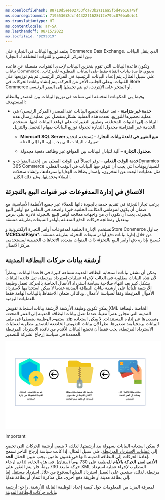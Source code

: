 ```yaml
---
ms.openlocfilehash: 88710d5eee02753fca73b2911aa5f5d49616a79f
ms.sourcegitcommit: 719553652dcf44322f1628d12e79bc870ba0ddd1
ms.translationtype: HT
ms.contentlocale: ar-SA
ms.lasthandoff: 08/15/2022
ms.locfileid: "9299319"
---
```

يعتمد توزيع البيانات في التجارة على Commerce Data Exchange، الذي ينقل البيانات بين المركز الرئيسي والقنوات المختلفة لـ التجارة. 

وتكون قاعدة البيانات التي تقوم بتخزين البيانات لإحدى القنوات، منفصلة عن قاعده بيانات Commerce. تحتوي قاعدة بيانات القناة فقط على البيانات المطلوبة للحركات. علي سبيل المثال، يتم إعداد البيانات الرئيسية في المركز الرئيسي ثم يتم توزيعها على القنوات، وعلى الجانب الآخر من الحركة، يتم إنشاء بيانات الحركات في Store Commerce أو المتجر على الإنترنت، ثم يتم تحميلها إلى المقر الرئيسي.

وفيما يلي المكونات المختلفة التي تساعد في توزيع البيانات بين المصدر والنظام المستهدف:

- **خدمة غير متزامنة** - تعد عملية تجميع البيانات عند المصدر (المركز الرئيسي) هي عملية تحضيرها للتوزيع. تحدث هذه العملية بشكل منفصل عن عملية إرسال هذه البيانات إلى القنوات المختلفة، وتطبيق التغييرات على قواعد البيانات لديها. تستخدم الخدمة غير المتزامنة مجدول التجارة لجدولة توزيع البيانات بمهام التحميل والتنزيل.
    - **Microsoft SQL Server تتبع التغيير في قاعدة بيانات التجارة** – يُستخدم لتحديد تغييرات البيانات التي يجب إرسالها إلى القناة.
    
    - **مجدول التجارة** – آلية لتبادل البيانات بين المواقع عبر وظائف دفعية مجدولة.

- **خدمة الوقت الفعلي** – توفر اتصالاً في الوقت الفعلي بين إحدى القنوات وDynamics 365 Commerce للسيناريوهات التي يجب أن تتوفر فيها البيانات في الوقت الفعلي، مثل عمليات البحث عن المخزون، وإصدار بطاقات الهدايا واستردادها، وإنشاء سجلات العملاء وتحديثها، وغير ذلك الكثير. 

## <a name="consistency-in-payments-management-across-retail-channels"></a>الاتساق في إدارة المدفوعات عبر قنوات البيع بالتجزئة

يرغب تجار التجزئة في تقديم خدمة بالجودة ذاتها للعملاء عبر جميع الأنظمة الأساسية، مع ضمان أن يكون لموظفي المكاتب الخلفية خبرة واضحة في التعامل مع أوامر البيع بالتجزئة. يجب أن تكون أي من واجهات معالجة أوامر البيع بالتجزئة قادرة على عرض وتعديل ومعالجة حركات الدفع المتعلقة بأوامر المبيعات بطريقة متسقة.

تستخدم الإدارة الخلفية لمدفوعات أوامر التجارة الإلكترونية وStore Commerce جداول **MCRCustPaym***. من خلال إدارة بيانات دفع أوامر مبيعات التجزئة بطريقة متسقة، يُسمح بإدارة دفع أوامر البيع بالتجزئة ذات القنوات متعددة الاتجاهات الحقيقية لمستخدمي مركز الاتصال.

## <a name="archive-credit-card-transaction-data"></a>أرشفة بيانات حركات البطاقة المدينة
يمكن أن تشغل بيانات استجابة البطاقة المدينة مساحة كبيرة في قاعدة البيانات. ونظراً لأن هذه البيانات مطلوبة في الغالب لإجراء عمليات استرداد مرتبطة، تقل فائدة البيانات بشكل كبير بعد انتهاء صلاحية سياسة استرداد الأعمال الخاصة بالحركة. تعمل وظيفة الأرشفة تلقائياً على أرشفة بيانات البطاقة المدينة عندما لا يمكن استخدامها لاسترداد الأموال المرتبطة وفقاً لسياسة الأعمال، وبالتالي ضمان الاحتفاظ بالبيانات الهامة فقط للعمليات اليومية.

يمكن تكوين وظيفة الأرشفة لأرشفة بيانات استجابة تفويض XML الخاصة بالبطاقة المدينة التي تتجاوز عمراً معيناً. عندما تصل بيانات البطاقة المدينة إلى العمر المحدد، ستقوم الوظيفة بضغطها في ملف ‎.zip وتصديرها عبر إدارة المستندات. لا يمكن استعادة البيانات برمجياً بعد تصديرها. نظراً لأن بيانات التفويض الخاضعة للتصدير مطلوبة لعمليات الاسترداد المرتبطة، يجب فقط أن تخضع البيانات الأقدم من نافذة الاسترداد المرتبطة المحددة في سياسة إرجاع الشركة للتصدير.

[![رسم تخطيطي يوضح عملية أرشفة بيانات البطاقة المدينة خلال عمر معين.](../media/credit-card-data-c.png)](../media/credit-card-data-c.png#lightbox)

> [!Important]
> لا يمكن استعادة البيانات بسهولة بعد أرشفتها. لذلك، لا ينبغي أرشفة الحركات التي تخضع إلى [عمليات الاسترداد المرتبطة](/dynamics365/commerce/dev-itpro/archive-cc-data?azure-portal=true#key-terms). على سبيل المثال، إذا كانت سياسة إرجاع التاجر تسمح بإعادة الحركات إلى البطاقة المدينة ذاتها في غضون عامين، يجب تعيين الحقل **الحد الأدنى لعمر الحركة بالأيام** للوظيفة على 730 يوماً (سنتان). في هذه الحالة، إذا تم إرجاع حركة ما بعد 730 يوماً، فلن يتم العثور على XML المطلوب لإجراء عملية استرداد مرتبطة. لذلك، سيتعين على العميل استرداد المبلغ المدفوع من خلال [استرداد مستقل](/dynamics365/commerce/dev-itpro/archive-cc-data?azure-portal=true#key-terms) إما إلى بطاقة مدينة أو طريقة دفع أخرى، مثل مذكرة ائتمان أو بطاقة هدايا.

لمعرفة المزيد من المعلومات حول كيفية إعداد الوظيفة القابلة للأرشفة، راجع: [أرشفة بيانات حركات البطاقة المدينة](/dynamics365/commerce/dev-itpro/archive-cc-data/?azure-portal=true)


